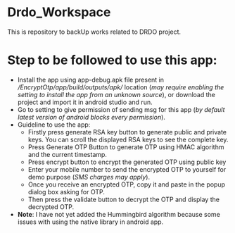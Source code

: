 # Drdo_Workspace
This is repository to backUp works related to DRDO project.

# Step to be followed to use this app:
  - Install the app using app-debug.apk file present in */EncryptOtp/app/build/outputs/apk/* location (*may require enabling the setting to install the app from an unknown source*), or download the project and import it in android studio and run.
  - Go to setting to give permission of sending msg for this app (*by default latest version of android blocks every permission*).
  - Guideline to use the app:
      - Firstly press generate RSA key button to generate public and private keys. You can scroll the displayed RSA keys to see the complete key.
      - Press Generate OTP Button to generate OTP using HMAC algorithm and the current timestamp.
      - Press encrypt button to encrypt the generated OTP using public key
      - Enter your mobile number to send the encrypted OTP to yourself for demo purpose (*SMS charges may apply*).
      - Once you receive an encrypted OTP, copy it and paste in the popup dialog box asking for OTP.
      - Then press the validate button to decrypt the OTP and display the decrypted OTP.
  - **Note**: I have not yet added the Hummingbird algorithm because some issues with using the native library in android app. 
